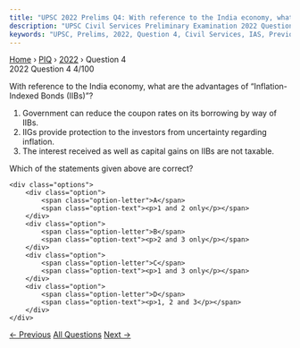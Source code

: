 ```yaml
---
title: "UPSC 2022 Prelims Q4: With reference to the India economy, what are the advantages..."
description: "UPSC Civil Services Preliminary Examination 2022 Question 4 with options and answer"
keywords: "UPSC, Prelims, 2022, Question 4, Civil Services, IAS, Previous Year Questions"
---
```


<nav class="breadcrumb">
    <a href="../../">Home</a>
    <span>›</span>
    <a href="../">PIQ</a>
    <span>›</span>
    <a href="./">2022</a>
    <span>›</span>
    <span>Question 4</span>
</nav>

<div class="question-header">
    <div class="question-meta">
        <span class="year-badge">2022</span>
        <span class="question-number">Question 4</span>
        <span class="progress">4/100</span>
    </div>
    <div class="progress-bar">
        <div class="progress-fill" style="width: 4.0%"></div>
    </div>
</div>

<div class="question-content">
    <div class="question-text">
        <p>With reference to the India economy, what are the advantages of “Inflation-<br />
Indexed Bonds (IIBs)”?</p>
<ol>
<li>Government can reduce the coupon rates on its borrowing by way of IIBs.</li>
<li>IIGs provide protection to the investors from uncertainty regarding inflation.</li>
<li>The interest received as well as capital gains on IIBs are not taxable.</li>
</ol>
<p>Which of the statements given above are correct?</p>
    </div>
    
    <div class="options">
        <div class="option">
            <span class="option-letter">A</span>
            <span class="option-text"><p>1 and 2 only</p></span>
        </div>
        <div class="option">
            <span class="option-letter">B</span>
            <span class="option-text"><p>2 and 3 only</p></span>
        </div>
        <div class="option">
            <span class="option-letter">C</span>
            <span class="option-text"><p>1 and 3 only</p></span>
        </div>
        <div class="option">
            <span class="option-letter">D</span>
            <span class="option-text"><p>1, 2 and 3</p></span>
        </div>
    </div>
</div>

<div class="question-nav">
    <a href="../q003-with-reference-to-the-g20-common-framework-conside/" class="nav-btn prev">← Previous</a>
    <a href="../" class="nav-btn center">All Questions</a>
    <a href="../q005-with-reference-to-foreign-owned-e-commerce-firms-o/" class="nav-btn next">Next →</a>
</div>
